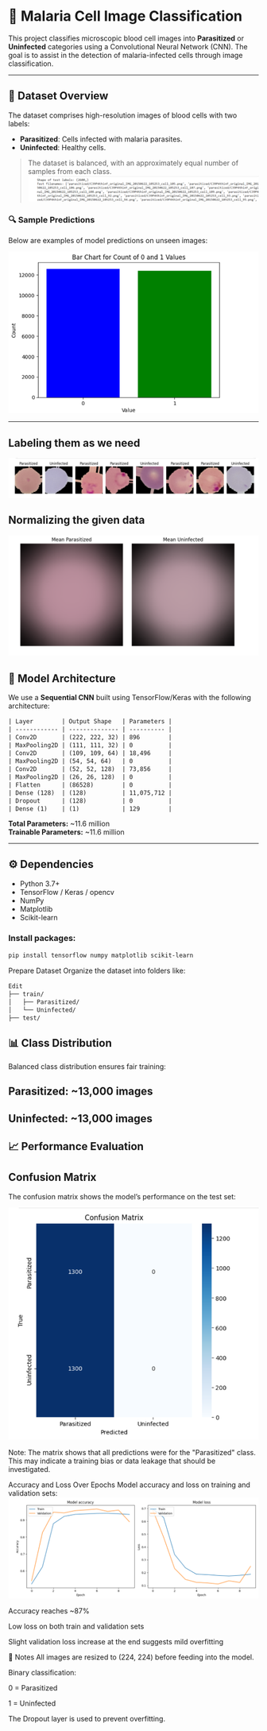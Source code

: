 # 🦠 Malaria Cell Image Classification

This project classifies microscopic blood cell images into **Parasitized** or **Uninfected** categories using a Convolutional Neural Network (CNN). The goal is to assist in the detection of malaria-infected cells through image classification.

---

## 📂 Dataset Overview

The dataset comprises high-resolution images of blood cells with two labels:

- **Parasitized**: Cells infected with malaria parasites.
- **Uninfected**: Healthy cells.

> The dataset is balanced, with an approximately equal number of samples from each class.
![Sample Predictions](images.png)
### 🔍 Sample Predictions

Below are examples of model predictions on unseen images:

![Sample Predictions](barchartofeffectedornot.png)

---
## Labeling them as we need 
![Sample Predictions](tag.png)


## Normalizing the given data 

![Sample Predictions](normalize.png)


## 🧠 Model Architecture

We use a **Sequential CNN** built using TensorFlow/Keras with the following architecture:
```
| Layer        | Output Shape   | Parameters |
| ------------ | -------------- | ---------- |
| Conv2D       | (222, 222, 32) | 896        |
| MaxPooling2D | (111, 111, 32) | 0          |
| Conv2D       | (109, 109, 64) | 18,496     |
| MaxPooling2D | (54, 54, 64)   | 0          |
| Conv2D       | (52, 52, 128)  | 73,856     |
| MaxPooling2D | (26, 26, 128)  | 0          |
| Flatten      | (86528)        | 0          |
| Dense (128)  | (128)          | 11,075,712 |
| Dropout      | (128)          | 0          |
| Dense (1)    | (1)            | 129        |
```
**Total Parameters:** ~11.6 million  
**Trainable Parameters:** ~11.6 million

---

## ⚙️ Dependencies

- Python 3.7+
- TensorFlow / Keras / opencv
- NumPy
- Matplotlib
- Scikit-learn

### Install packages:

```bash
pip install tensorflow numpy matplotlib scikit-learn
```
Prepare Dataset
Organize the dataset into folders like:

```
Edit
├── train/
│   ├── Parasitized/
│   └── Uninfected/
├── test/
```


## 📊 Class Distribution
Balanced class distribution ensures fair training:

## Parasitized: ~13,000 images

## Uninfected: ~13,000 images

## 📈 Performance Evaluation
## Confusion Matrix
The confusion matrix shows the model’s performance on the test set:

![Sample Predictions](confutionmetrix.png)


Note: The matrix shows that all predictions were for the "Parasitized" class. This may indicate a training bias or data leakage that should be investigated.

Accuracy and Loss Over Epochs
Model accuracy and loss on training and validation sets:
![Sample Predictions](accuracy.png)

Accuracy reaches ~87%

Low loss on both train and validation sets

Slight validation loss increase at the end suggests mild overfitting

📌 Notes
All images are resized to (224, 224) before feeding into the model.

Binary classification:

0 = Parasitized

1 = Uninfected

The Dropout layer is used to prevent overfitting.
